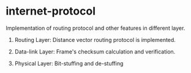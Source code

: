 # internet-protocol

Implementation of routing protocol and other features in different layer.

1. Routing Layer: Distance vector routing protocol is implemented.

2. Data-link Layer: Frame's checksum calculation and verification.

3. Physical Layer: Bit-stuffing and de-stuffing
